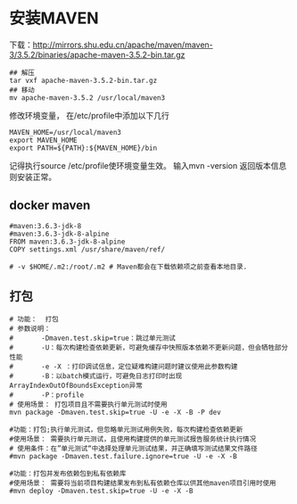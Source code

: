 # 安装MAVEN
下载：http://mirrors.shu.edu.cn/apache/maven/maven-3/3.5.2/binaries/apache-maven-3.5.2-bin.tar.gz
```
## 解压
tar vxf apache-maven-3.5.2-bin.tar.gz
## 移动
mv apache-maven-3.5.2 /usr/local/maven3
```
修改环境变量， 在/etc/profile中添加以下几行
```
MAVEN_HOME=/usr/local/maven3
export MAVEN_HOME
export PATH=${PATH}:${MAVEN_HOME}/bin
```
记得执行source /etc/profile使环境变量生效。
输入mvn -version 返回版本信息则安装正常。

## docker maven
```
#maven:3.6.3-jdk-8 
#maven:3.6.3-jdk-8-alpine
FROM maven:3.6.3-jdk-8-alpine
COPY settings.xml /usr/share/maven/ref/

# -v $HOME/.m2:/root/.m2 # Maven都会在下载依赖项之前查看本地目录.
```

## 打包
```
# 功能：  打包
# 参数说明：
#		-Dmaven.test.skip=true：跳过单元测试
#		-U：每次构建检查依赖更新，可避免缓存中快照版本依赖不更新问题，但会牺牲部分性能
#		-e -X ：打印调试信息，定位疑难构建问题时建议使用此参数构建
#		-B：以batch模式运行，可避免日志打印时出现ArrayIndexOutOfBoundsException异常
#		-P：profile
# 使用场景： 打包项目且不需要执行单元测试时使用
mvn package -Dmaven.test.skip=true -U -e -X -B -P dev

#功能：打包;执行单元测试，但忽略单元测试用例失败，每次构建检查依赖更新
#使用场景： 需要执行单元测试，且使用构建提供的单元测试报告服务统计执行情况
# 使用条件：在”单元测试“中选择处理单元测试结果，并正确填写测试结果文件路径
#mvn package -Dmaven.test.failure.ignore=true -U -e -X -B

#功能：打包并发布依赖包到私有依赖库
#使用场景： 需要将当前项目构建结果发布到私有依赖仓库以供其他maven项目引用时使用
#mvn deploy -Dmaven.test.skip=true -U -e -X -B
```
